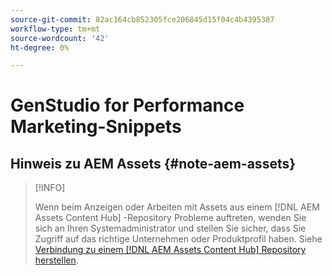 ```yaml
---
source-git-commit: 82ac164cb852305fce206845d15f04c4b4395387
workflow-type: tm+mt
source-wordcount: '42'
ht-degree: 0%

---
```

# GenStudio for Performance Marketing-Snippets

## Hinweis zu AEM Assets {#note-aem-assets}

>[!INFO]
>
>Wenn beim Anzeigen oder Arbeiten mit Assets aus einem [!DNL AEM Assets Content Hub] -Repository Probleme auftreten, wenden Sie sich an Ihren Systemadministrator und stellen Sie sicher, dass Sie Zugriff auf das richtige Unternehmen oder Produktprofil haben. Siehe [Verbindung zu einem [!DNL AEM Assets Content Hub] Repository herstellen](/help/user-guide/content/connect-aem-repo.md).
